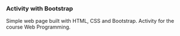 ### Activity with Bootstrap

Simple web page built with HTML, CSS and Bootstrap. Activity for the course Web Programming.
